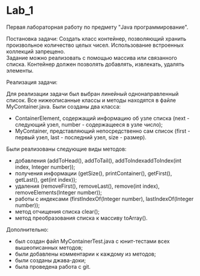 # Lab_1
Первая лабораторная работу по предмету "Java программирование".

Постановка задачи:
Создать класс контейнер, позволяющий хранить произвольное количество целых чисел. 
Использование встроенных коллекций запрещено.  
Задание можно реализовать с помощью массива или связанного списка. 
Контейнер должен позволять добавлять, извлекать, удалять элементы.

Реализация задачи:

Для реализации задачи был выбран линейный однонаправленный список.
Все нижеописанные классы и методы находятся в файле MyContainer.java.
Были созданы два класса:
- ContainerElement, содержащий информацию об узле списка (next - следующий узел, number - содержащееся в узле число);
- MyContainer, представляющий непосредственно сам список (first - первый узел, last - последний узел, size - размер).

Были реализованы следующие виды методов:
- добавления (addToHead(), addToTail(), addToIndexaddToIndex(int index, Integer number));
- получения информации (getSize(), printContainer(), getFirst(), getLast(), get(int index));
- удаления (removeFirst(), removeLast(), remove(int index), removeElements(Integer number));
- работы с индексами (firstIndexOf(Integer number), lastIndexOf(Integer number));
- метод отчищения списка clear();
- метод преобразования списка к массиву toArray().

Дополнительно:
- был создан файл MyContainerTest.java с юнит-тестами всех вышеописанных методов;
- были добавлены комментарии к каждому из методов;
- были созданы джава-доки;
- была проведена работа с git.
